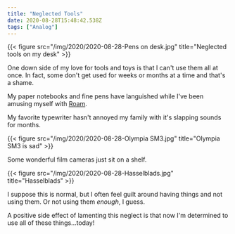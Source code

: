 ```yaml
---
title: "Neglected Tools"
date: 2020-08-28T15:48:42.538Z
tags: ["Analog"]
---
```


{{< figure src="/img/2020/2020-08-28-Pens on desk.jpg" title="Neglected tools on my desk" >}}

One down side of my love for tools and toys is that I can't use them all at once. In fact, some don't get used for weeks or months at a time and that's a shame.

My paper notebooks and fine pens have languished while I've been amusing myself with [Roam](https://roamresearch.com/).

My favorite typewriter hasn't annoyed my family with it's slapping sounds for months.

{{< figure src="/img/2020/2020-08-28-Olympia SM3.jpg" title="Olympia SM3 is sad" >}}

Some wonderful film cameras just sit on a shelf.

{{< figure src="/img/2020/2020-08-28-Hasselblads.jpg" title="Hasselblads" >}}

I suppose this is normal, but I often feel guilt around having things and not using them. Or not using them _enough_, I guess.

A positive side effect of lamenting this neglect is that now I'm determined to use all of these things...today!

